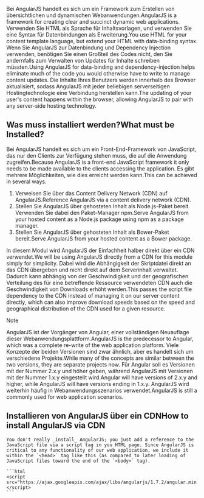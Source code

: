 <span data-ttu-id="33130-101">Bei AngularJS handelt es sich um ein Framework zum Erstellen von übersichtlichen und dynamischen Webanwendungen.</span><span class="sxs-lookup"><span data-stu-id="33130-101">AngularJS is a framework for creating clear and succinct dynamic web applications.</span></span> <span data-ttu-id="33130-102">Verwenden Sie HTML als Sprache für Inhaltsvorlagen, und verwenden Sie eine Syntax für Datenbindungen als Erweiterung.</span><span class="sxs-lookup"><span data-stu-id="33130-102">You use HTML for your content template language, but extend your HTML with data-binding syntax.</span></span> <span data-ttu-id="33130-103">Wenn Sie AngularJS zur Datenbindung und Dependency Injection verwenden, benötigen Sie einen Großteil des Codes nicht, den Sie andernfalls zum Verwalten von Updates für Inhalte schreiben müssten.</span><span class="sxs-lookup"><span data-stu-id="33130-103">Using AngularJS for data-binding and dependency-injection helps eliminate much of the code you would otherwise have to write to manage content updates.</span></span> <span data-ttu-id="33130-104">Die Inhalte Ihres Benutzers werden innerhalb des Browser aktualisiert, sodass AngularJS mit jeder beliebigen serverseitigen Hostingtechnologie eine Verbindung herstellen kann.</span><span class="sxs-lookup"><span data-stu-id="33130-104">The updating of your user's content happens within the browser, allowing AngularJS to pair with any server-side hosting technology.</span></span>

## <a name="what-must-be-installed"></a><span data-ttu-id="33130-105">Was muss installiert werden?</span><span class="sxs-lookup"><span data-stu-id="33130-105">What must be Installed?</span></span>

<span data-ttu-id="33130-106">Bei AngularJS handelt es sich um ein Front-End-Framework von JavaScript, das nur den Clients zur Verfügung stehen muss, die auf die Anwendung zugreifen.</span><span class="sxs-lookup"><span data-stu-id="33130-106">Because AngularJS is a front-end JavaScript framework it only needs to be made available to the clients accessing the application.</span></span> <span data-ttu-id="33130-107">Es gibt mehrere Möglichkeiten, wie dies erreicht werden kann.</span><span class="sxs-lookup"><span data-stu-id="33130-107">This can be achieved in several ways.</span></span>

1. <span data-ttu-id="33130-108">Verweisen Sie über das Content Delivery Network (CDN) auf AngularJS.</span><span class="sxs-lookup"><span data-stu-id="33130-108">Reference AngularJS via a content delivery network (CDN).</span></span>
1. <span data-ttu-id="33130-109">Stellen Sie AngularJS über gehosteten Inhalt als Node.js-Paket bereit. Verwenden Sie dabei den Paket-Manager npm.</span><span class="sxs-lookup"><span data-stu-id="33130-109">Serve AngularJS from your hosted content as a Node.js package using npm as a package manager.</span></span>
1. <span data-ttu-id="33130-110">Stellen Sie AngularJS über gehosteten Inhalt als Bower-Paket bereit.</span><span class="sxs-lookup"><span data-stu-id="33130-110">Serve AngularJS from your hosted content as a Bower package.</span></span>

<span data-ttu-id="33130-111">In diesem Modul wird AngularJS der Einfachheit halber direkt über ein CDN verwendet.</span><span class="sxs-lookup"><span data-stu-id="33130-111">We will be using AngularJS directly from a CDN for this module simply for simplicity.</span></span> <span data-ttu-id="33130-112">Dabei wird die Abhängigkeit der Skriptdatei direkt an das CDN übergeben und nicht direkt auf dem Serverinhalt verwaltet. Dadurch kann abhängig von der Geschwindigkeit und der geografischen Verteilung des für eine betreffende Ressource verwendeten CDN auch die Geschwindigkeit von Downloads erhöht werden.</span><span class="sxs-lookup"><span data-stu-id="33130-112">This passes the script file dependency to the CDN instead of managing it on our server content directly, which can also improve download speeds based on the speed and geographical distribution of the CDN used for a given resource.</span></span>

> [!Note]
> <span data-ttu-id="33130-113">AngularJS ist der Vorgänger von Angular, einer vollständigen Neuauflage dieser Webanwendungsplattform.</span><span class="sxs-lookup"><span data-stu-id="33130-113">AngularJS is the predecessor to Angular, which was a complete re-write of the web application platform.</span></span> <span data-ttu-id="33130-114">Viele Konzepte der beiden Versionen sind zwar ähnlich, aber es handelt sich um verschiedene Projekte.</span><span class="sxs-lookup"><span data-stu-id="33130-114">While many of the concepts are similar between the two versions, they are separate projects now.</span></span> <span data-ttu-id="33130-115">Für Angular soll es Versionen mit der Nummer 2.x.y und höher geben, während AngularJS mit Versionen mit der Nummer 1.x.y eingestellt wird.</span><span class="sxs-lookup"><span data-stu-id="33130-115">Angular will have versions of 2.x.y and higher, while AngularJS will have versions ending in 1.x.y.</span></span> <span data-ttu-id="33130-116">AngularJS wird weiterhin häufig in Webanwendungsszenarios verwendet.</span><span class="sxs-lookup"><span data-stu-id="33130-116">AngularJS is still a commonly used for web application scenarios.</span></span>

## <a name="how-to-install-angularjs-via-cdn"></a><span data-ttu-id="33130-117">Installieren von AngularJS über ein CDN</span><span class="sxs-lookup"><span data-stu-id="33130-117">How to install AngularJS via CDN</span></span>

    You don't really _install_ AngularJS; you just add a reference to the JavaScript file via a script tag in you HTML page. Since AngularJS is critical to any functionality of our web application, we include it within the `<head>` tag like this (as compared to later loading of JavaScript files toward the end of the `<body>` tag).

    ```html
    <script src="https://ajax.googleapis.com/ajax/libs/angularjs/1.7.2/angular.min.js"></script>
    ```
